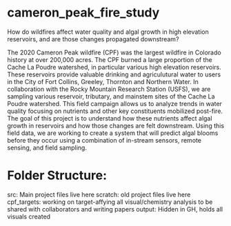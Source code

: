 # cameron_peak_fire_study
How do wildfires affect water quality and algal growth in high elevation reservoirs, and are those changes propagated downstream?


The 2020 Cameron Peak wildfire (CPF) was the largest wildfire in Colorado history at over 200,000 acres. The CPF burned a large proportion of the Cache La Poudre watershed, in particular various high elevation reservoirs. These reservoirs provide valuable drinking and agriculutural water to users in the City of Fort Collins, Greeley, Thornton and Northern Water. In collaboration with the Rocky Mountain Research Station (USFS), we are sampling various reservoir, tributary, and mainstem sites  of the Cache La Poudre watershed. This field campaign allows us to analyze trends in water quality focusing on nutrients and other key constituents mobilized post-fire. The goal of this project is to understand how these nutrients affect algal growth in reservoirs and how those changes are felt downstream. Using this field data, we are working to create a system that will predict algal blooms before they occur using a combination of in-stream sensors, remote sensing, and field sampling.


# Folder Structure:
src: Main project files live here
scratch: old project files live here
cpf_targets: working on target-affying all visual/chemistry analysis to be shared with collaborators and writing papers
output: Hidden in GH, holds all visuals created
